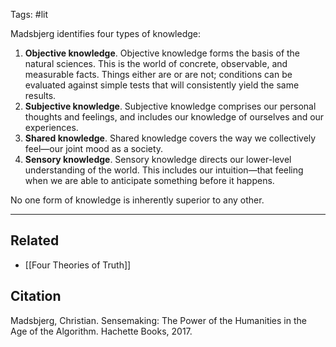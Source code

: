 Tags: #lit 

Madsbjerg identifies four types of knowledge: 

1) **Objective knowledge**. Objective knowledge forms the basis of the natural sciences. This is the world of concrete, observable, and measurable facts. Things either are or are not; conditions can be evaluated against simple tests that will consistently yield the same results.
2) **Subjective knowledge**. Subjective knowledge comprises our personal thoughts and feelings, and includes our knowledge of ourselves and our experiences. 
3) **Shared knowledge**. Shared knowledge covers the way we collectively feel—our joint mood as a society.
4) **Sensory knowledge**. Sensory knowledge directs our lower-level understanding of the world. This includes our intuition—that feeling when we are able to anticipate something before it happens. 

No one form of knowledge is inherently superior to any other. 

---
## Related
- [[Four Theories of Truth]]

## Citation
Madsbjerg, Christian. Sensemaking: The Power of the Humanities in the Age of the Algorithm. Hachette Books, 2017.